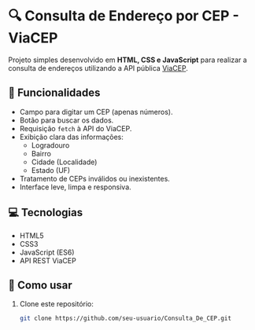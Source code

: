 # 🔍 Consulta de Endereço por CEP - ViaCEP

Projeto simples desenvolvido em **HTML, CSS e JavaScript** para realizar a consulta de endereços utilizando a API pública [ViaCEP](https://viacep.com.br).

## 🚀 Funcionalidades

- Campo para digitar um CEP (apenas números).
- Botão para buscar os dados.
- Requisição `fetch` à API do ViaCEP.
- Exibição clara das informações:
  - Logradouro
  - Bairro
  - Cidade (Localidade)
  - Estado (UF)
- Tratamento de CEPs inválidos ou inexistentes.
- Interface leve, limpa e responsiva.

## 💻 Tecnologias

- HTML5
- CSS3
- JavaScript (ES6)
- API REST ViaCEP

## 📂 Como usar

1. Clone este repositório:
   ```bash
   git clone https://github.com/seu-usuario/Consulta_De_CEP.git
